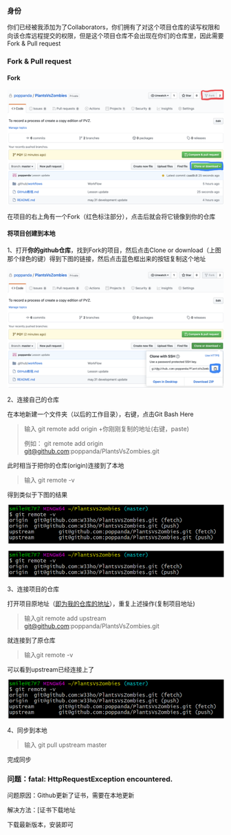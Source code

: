 ### 身份

你们已经被我添加为了Collaborators，你们拥有了对这个项目仓库的读写权限和向该仓库远程提交的权限，但是这个项目仓库不会出现在你们的仓库里，因此需要Fork & Pull request

### Fork & Pull request

#### Fork

![Github-1](./Pic/Github-1.png)

在项目的右上角有一个Fork（红色标注部分），点击后就会将它镜像到你的仓库

#### 将项目创建到本地

1、打开**你的github仓库**，找到Fork的项目，然后点击Clone or download（上图那个绿色的键）得到下图的链接，然后点击蓝色框出来的按钮复制这个地址

![Github-2](./Pic/Github-2.png)

2、连接自己的仓库

在本地新建一个文件夹（以后的工作目录），右键，点击Git Bash Here

> 输入 git remote add origin +你刚刚复制的地址(右键，paste)
>
> 例如： git remote add origin git@github.com:poppanda/PlantsVsZombies.git

此时相当于把你的仓库(origin)连接到了本地

> 输入 git remote -v

得到类似于下图的结果

![Github-3](./Pic/Github-4.png)

![Github-3](./Pic/Github-3.png)

3、连接项目的仓库

打开项目原地址（[即为我的仓库的地址](https://github.com/poppanda/PlantsVsZombies)），重复上述操作(复制项目地址)

> 输入git remote add upstream  git@github.com:poppanda/PlantsVsZombies.git

就连接到了原仓库

> 输入git remote -v

可以看到upstream已经连接上了

![](./Pic/Github-4.png)

4、同步到本地

> 输入 git pull upstream master

完成同步

### 问题：fatal: HttpRequestException encountered.

问题原因：Github更新了证书，需要在本地更新

解决方法：[证书下载地址

下载最新版本，安装即可


